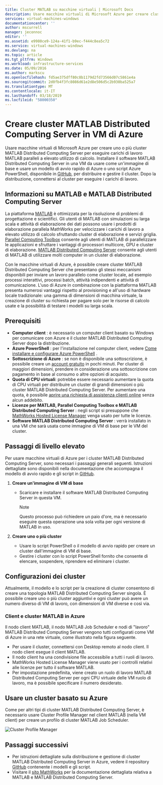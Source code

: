 ```yaml
---
title: Cluster MATLAB su macchine virtuali | Microsoft Docs
description: Usare macchine virtuali di Microsoft Azure per creare cluster MATLAB Distributed Computing Server per eseguire carichi di lavoro MATLAB paralleli a elevato utilizzo di calcolo
services: virtual-machines-windows
documentationcenter: ''
author: mscurrell
manager: jeconnoc
editor: ''
ms.assetid: e9980ce9-124a-41f1-b9ec-f444c8ea5c72
ms.service: virtual-machines-windows
ms.devlang: na
ms.topic: article
ms.tgt_pltfrm: Windows
ms.workload: infrastructure-services
ms.date: 05/09/2016
ms.author: markscu
ms.openlocfilehash: fd5ae375dff80c8b1179d2fd73566d07c5861e4a
ms.sourcegitcommit: 2d0fb4f3fc8086d61e2d8e506d5c2b930ba525a7
ms.translationtype: MT
ms.contentlocale: it-IT
ms.lasthandoff: 03/18/2019
ms.locfileid: "58000350"
---
```

# <a name="create-matlab-distributed-computing-server-clusters-on-azure-vms"></a>Creare cluster MATLAB Distributed Computing Server in VM di Azure
Usare macchine virtuali di Microsoft Azure per creare uno o più cluster MATLAB Distributed Computing Server per eseguire carichi di lavoro MATLAB paralleli a elevato utilizzo di calcolo. Installare il software MATLAB Distributed Computing Server in una VM da usare come un'immagine di base e usare un modello di avvio rapido di Azure o uno script Azure PowerShell, disponibile in [GitHub](https://github.com/Azure/azure-quickstart-templates/tree/master/matlab-cluster), per distribuire e gestire il cluster. Dopo la distribuzione, connettersi al cluster per eseguire i carichi di lavoro.

## <a name="about-matlab-and-matlab-distributed-computing-server"></a>Informazioni su MATLAB e MATLAB Distributed Computing Server
La piattaforma [MATLAB](https://www.mathworks.com/products/matlab/) è ottimizzata per la risoluzione di problemi di progettazione e scientifici. Gli utenti di MATLAB con simulazioni su larga scala e attività di elaborazione dei dati possono usare i prodotti di elaborazione parallela MathWorks per velocizzare i carichi di lavoro a elevato utilizzo di calcolo sfruttando cluster di elaborazione e servizi griglia. [Parallel Computing Toolbox](https://www.mathworks.com/products/parallel-computing/) consente agli utenti di MATLAB di parallelizzare le applicazioni e sfruttare i vantaggi di processori multicore, GPU e cluster di elaborazione. [MATLAB Distributed Computing Server](https://www.mathworks.com/products/distriben/) consente agli utenti di MATLAB di utilizzare molti computer in un cluster di elaborazione.

Con le macchine virtuali di Azure, è possibile creare cluster MATLAB Distributed Computing Server che presentano gli stessi meccanismi disponibili per inviare un lavoro parallelo come cluster locale, ad esempio processi interattivi, processi batch, attività indipendenti e attività di comunicazione. L'uso di Azure in combinazione con la piattaforma MATLAB presenta numerosi vantaggi rispetto al provisioning e all'uso di hardware locale tradizionale: una gamma di dimensioni di macchina virtuale, la creazione di cluster su richiesta per pagare solo per le risorse di calcolo usate e la possibilità di testare i modelli su larga scala.  

## <a name="prerequisites"></a>Prerequisiti
* **Computer client** : è necessario un computer client basato su Windows per comunicare con Azure e il cluster MATLAB Distributed Computing Server dopo la distribuzione.
* **Azure PowerShell** : per l'installazione nel computer client, vedere [Come installare e configurare Azure PowerShell](/powershell/azure/overview) .
* **Sottoscrizione di Azure** : se non è disponibile una sottoscrizione, è possibile creare un [account gratuito](https://azure.microsoft.com/free/) in pochi minuti. Per cluster di maggiori dimensioni, prendere in considerazione una sottoscrizione con pagamento in base al consumo o altre opzioni di acquisto.
* **Quota di CPU virtuali**: potrebbe essere necessario aumentare la quota di CPU virtuali per distribuire un cluster di grandi dimensioni o più cluster MATLAB Distributed Computing Server. Per aumentare una quota, è possibile [aprire una richiesta di assistenza clienti online](https://azure.microsoft.com/blog/2014/06/04/azure-limits-quotas-increase-requests/) senza alcun addebito.
* **Licenze per MATLAB, Parallel Computing Toolbox e MATLAB Distributed Computing Server** : negli script si presuppone che [MathWorks Hosted License Manager](https://www.mathworks.com/products/parallel-computing/mathworks-hosted-license-manager/) venga usato per tutte le licenze.  
* **Software MATLAB Distributed Computing Server** : verrà installato in una VM che sarà usata come immagine di VM di base per le VM del cluster.

## <a name="high-level-steps"></a>Passaggi di livello elevato
Per usare macchine virtuali di Azure per i cluster MATLAB Distributed Computing Server, sono necessari i passaggi generali seguenti. Istruzioni dettagliate sono disponibili nella documentazione che accompagna il modello di avvio rapido e gli script in [GitHub](https://github.com/Azure/azure-quickstart-templates/tree/master/matlab-cluster).

1. **Creare un'immagine di VM di base**  

   * Scaricare e installare il software MATLAB Distributed Computing Server in questa VM.

     > [!NOTE]
     > Questo processo può richiedere un paio d'ore, ma è necessario eseguire questa operazione una sola volta per ogni versione di MATLAB in uso.   
     >
     >
2. **Creare uno o più cluster**  

   * Usare lo script PowerShell o il modello di avvio rapido per creare un cluster dall'immagine di VM di base.   
   * Gestire i cluster con lo script PowerShell fornito che consente di elencare, sospendere, riprendere ed eliminare i cluster.

## <a name="cluster-configurations"></a>Configurazioni dei cluster
Attualmente, il modello e lo script per la creazione di cluster consentono di creare una topologia MATLAB Distributed Computing Server singola. È possibile creare uno o più cluster aggiuntivi e ogni cluster può avere un numero diverso di VM di lavoro, con dimensioni di VM diverse e così via.

### <a name="matlab-client-and-cluster-in-azure"></a>Client e cluster MATLAB in Azure
Il nodo client MATLAB, il nodo MATLAB Job Scheduler e nodi di "lavoro" MATLAB Distributed Computing Server vengono tutti configurati come VM di Azure in una rete virtuale, come illustrato nella figura seguente.


* Per usare il cluster, connettersi con Desktop remoto al nodo client. Il nodo client esegue il client MATLAB.
* Il nodo client ha una condivisione file accessibile a tutti i ruoli di lavoro.
* MathWorks Hosted License Manager viene usato per i controlli relativi alle licenze per tutto il software MATLAB.
* Per impostazione predefinita, viene creato un ruolo di lavoro MATLAB Distributed Computing Server per ogni CPU virtuale delle VM ruolo di lavoro, ma è possibile specificare il numero desiderato.

## <a name="use-an-azure-based-cluster"></a>Usare un cluster basato su Azure
Come per altri tipi di cluster MATLAB Distributed Computing Server, è necessario usare Cluster Profile Manager nel client MATLAB (nella VM client) per creare un profilo di cluster MATLAB Job Scheduler.

![Cluster Profile Manager](./media/matlab-mdcs-cluster/cluster_profile_manager.png)

## <a name="next-steps"></a>Passaggi successivi
* Per istruzioni dettagliate sulla distribuzione e gestione di cluster MATLAB Distributed Computing Server in Azure, vedere il repository [GitHub](https://github.com/Azure/azure-quickstart-templates/tree/master/matlab-cluster) contenente i modelli e gli script.
* Visitare il [sito MathWorks](https://www.mathworks.com/) per la documentazione dettagliata relativa a MATLAB e MATLAB Distributed Computing Server.
